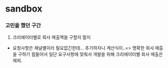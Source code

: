 # sandbox


### 고민을 했던 구간
1. 크리에이터별로 회사 매출액을 구할지 말지
- 요청사항은 채널별이라 필요없긴한데... 추가하자니 계산식이..=> 명확한 회사 매출을 구하기 힘들어서 일단 요구사항에 맞춰서 개발을 위해 크리에이터별 회사 매출은 제외.
